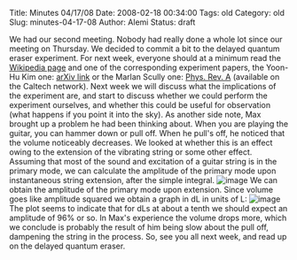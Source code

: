 Title: Minutes 04/17/08
Date: 2008-02-18 00:34:00
Tags: old
Category: old
Slug: minutes-04-17-08
Author: Alemi
Status: draft

We had our second meeting. Nobody had really done a whole
lot since our meeting on Thursday. We decided to commit a bit to the
delayed quantum eraser experiment. For next week, everyone should at a
minimum read the [Wikipedia
page](http://en.wikipedia.org/wiki/Delayed_choice_quantum_eraser) and
one of the corresponding experiment papers, the Yoon-Hu Kim one: [arXiv
link](http://arxiv.org/abs/quant-ph/9903047) or the Marlan Scully one:
[Phys. Rev. A](http://prola.aps.org/abstract/PRA/v25/i4/p2208_1)
(available on the Caltech network). Next week we will discuss what the
implications of the experiment are, and start to discuss whether we
could perform the experiment ourselves, and whether this could be useful
for observation (what happens if you point it into the sky). As another
side note, Max brought up a problem he had been thinking about. When you
are playing the guitar, you can hammer down or pull off. When he pull's
off, he noticed that the volume noticeably decreases. We looked at
whether this is an effect owing to the extension of the vibrating string
or some other effect. Assuming that most of the sound and excitation of
a guitar string is in the primary mode, we can calculate the amplitude
of the primary mode upon instantaneous string extension, after the
simple integral.
![image](http://4.bp.blogspot.com/_YOjDhtygcuA/R7kd_uBqlxI/AAAAAAAAACA/XU9e-RHTSeo/s320/Picture+2.png)
We can obtain the amplitude of the primary mode upon extension. Since
volume goes like amplitude squared we obtain a graph in dL in units of
L:
![image](http://4.bp.blogspot.com/_YOjDhtygcuA/R7kfeuBqlyI/AAAAAAAAACI/LCwZFRn-QO8/s320/plot.png)
The plot seems to indicate that for dLs at about a tenth we should
expect an amplitude of 96% or so. In Max's experience the volume drops
more, which we conclude is probably the result of him being slow about
the pull off, dampening the string in the process. So, see you all next
week, and read up on the delayed quantum eraser.

